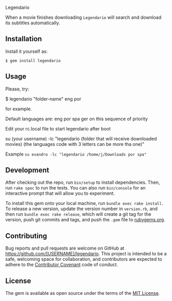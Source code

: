 Legendario

When a movie finishes downloading `Legendario` will search and download its subtitles automatically.

## Installation


Install it yourself as:

    $ gem install legendario

## Usage


Please, try: 

$ legendario "folder-name" eng por 

for example.

Default languages are: eng por spa ger on this sequence of priority

Edit your rc.local file to start legendario after boot

su (your username) -lc "legendario (folder that will receive downloaded movies) (the languages code with 3 letters can be more tha one)"

Example
`su evandro -lc "legendario /home/j/Downloads por spa"`



## Development

After checking out the repo, run `bin/setup` to install dependencies. Then, run `rake spec` to run the tests. You can also run `bin/console` for an interactive prompt that will allow you to experiment.

To install this gem onto your local machine, run `bundle exec rake install`. To release a new version, update the version number in `version.rb`, and then run `bundle exec rake release`, which will create a git tag for the version, push git commits and tags, and push the `.gem` file to [rubygems.org](https://rubygems.org).

## Contributing

Bug reports and pull requests are welcome on GitHub at https://github.com/[USERNAME]/legendario. This project is intended to be a safe, welcoming space for collaboration, and contributors are expected to adhere to the [Contributor Covenant](contributor-covenant.org) code of conduct.


## License

The gem is available as open source under the terms of the [MIT License](http://opensource.org/licenses/MIT).


